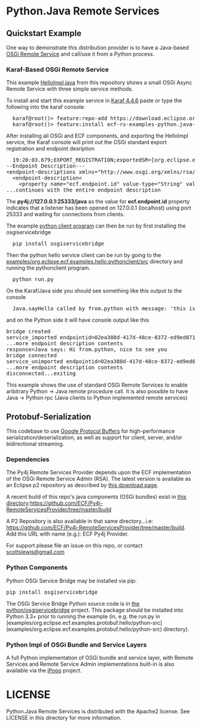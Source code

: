 Python.Java Remote Services
===========================

## Quickstart Example

One way to demonstrate this distribution provider is to have a Java-based [OSGi Remote Service](https://docs.osgi.org/specification/osgi.cmpn/8.0.0/service.remoteservices.html) and call/use it from a Python process.

### Karaf-Based OSGi Remote Service

This example  [HelloImpl.java](https://github.com/ECF/Py4j-RemoteServicesProvider/blob/master/examples/org.eclipse.ecf.examples.hello.javahost/src/org/eclipse/ecf/examples/hello/javahost/HelloImpl.java) from this repository shows a small OSGi Async Remote Service with three simple service methods.

To install and start this example service in [Karaf 4.4.6](https://karaf.apache.org/download) paste or type the following into the karaf console:

<pre>
  karaf@root()&gt; feature:repo-add https://download.eclipse.org/rt/ecf/latest/karaf-features.xml
  karaf@root()&gt; feature:install ecf-rs-examples-python.java-hello
</pre>

After installing all OSGi and ECF components, and exporting the HelloImpl service, the Karaf console will print out the OSGi standard export registration and  endpoint desription

<pre>
  19:20:03.679;EXPORT_REGISTRATION;exportedSR=[org.eclipse.ecf.examples.hello.IHello];cID=URIID [uri=py4j://127.0.0.1:25333/java];rsId=1
--Endpoint Description---
&lt;endpoint-descriptions xmlns="http://www.osgi.org/xmlns/rsa/v1.0.0"&gt;
  &lt;endpoint-description&lt;
    &lt;property name="ecf.endpoint.id" value-type="String" value="py4j://127.0.0.1:25333/java"/&gt;
...continues with the entire endpoint description  
</pre>

The **py4j://127.0.0.1:25333/java** as the value for **ecf.endpoint.id** property indicates that a listener has been opened on 127.0.0.1 (localhost) using port 25333 and waiting for connections from clients.

The example [python client program](examples/org.eclipse.ecf.examples.hello.pythonclient/src/run.py) can then be run 
by first installing the osgiservicebridge

<pre>
  pip install osgiservicebridge
</pre>

Then the python hello service client can be run by going to the [examples/org.eclipse.ecf.examples.hello.pythonclient/src](examples/org.eclipse.ecf.examples.hello.pythonclient/src) directory and running the pythonclient program.

<pre>
  python run.py
</pre>

On the Karaf/Java side you should see something like this output to the console

<pre>
  Java.sayHello called by from.python with message: 'this is a big hello from Python!!!'
</pre>

and on the Python side it will have console output like this

<pre>
bridge created
service_imported endpointid=02ea388d-417d-48ce-8372-ed9ed0714bb4;proxy=org.eclipse.ecf.examples.hello.javahost.HelloImpl@59f0e37d;endpoint_props={'objectClass': 
...more endpoint description contents
response=Java says: Hi from.python, nice to see you
bridge connected
service_unimported endpointid=02ea388d-417d-48ce-8372-ed9ed0714bb4;proxy=org.eclipse.ecf.examples.hello.javahost.HelloImpl@59f0e37d;endpoint_props={'objectClass': 
...more endpoint description contents
disconnected...exiting
</pre>

This example shows the use of standard OSGi Remote Services to enable aribitrary Python -> Java remote procedure call.  It is also possible to have Java -> Python rpc (Java clients to Python implemented remote services)

## Protobuf-Serialization

This codebase to use [Google Protocol Buffers](https://protobuf.dev/) for high-performance serialization/deserialization, as well as support for client, server, and/or bidirectional streaming.

### Dependencies

The Py4j Remote Services Provider depends upon the ECF implementation of the OSGi Remote Service Admin (RSA).   The latest version is available as an Eclipse p2 repository as described by [this download page](https://www.eclipse.org/ecf/downloads.php).

A recent build of this repo's java components (OSGi bundles) exist in [this directory](https://github.com/ECF/Py4j-RemoteServicesProvider/tree/master/build):https://github.com/ECF/Py4j-RemoteServicesProvider/tree/master/build

A P2 Repository is also available in that same directory...i.e:  https://github.com/ECF/Py4j-RemoteServicesProvider/tree/master/build.  Add this URL with name (e.g.):  ECF Py4j Provider.

For support please file an issue on this repo, or contact [scottslewis@gmail.com](mailto:scottslewis@gmail.com)

### Python Components

Python OSGi Service Bridge may be installed via pip:

<pre>
pip install osgiservicebridge
</pre>

The OSGi Service Bridge Python source code is in [the python/osgiservicebridge](https://github.com/ECF/Py4j-RemoteServicesProvider/tree/master/python/osgiservicebridge) project.   This package should be installed into Python 3.3+ prior to running the example (in, e.g. the run.py in ]examples/org.eclipse.ecf.examples.protobuf.hello/python-src](examples/org.eclipse.ecf.examples.protobuf.hello/python-src) directory).

### Python Impl of OSGi Bundle and Service Layers

A full Python implementation of OSGi bundle and service layer, with Remote Services and Remote Service Admin implementations built-in is also available via the [iPopo](https://ipopo.readthedocs.io/en/1.0.1/) project.

LICENSE
=======

Python.Java Remote Services is distributed with the Apache2 license. See LICENSE in this directory for more
information.

